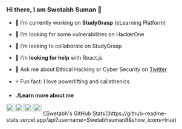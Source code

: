 ### Hi there, I am Swetabh Suman 👋

- 🔭 I’m currently working on **StudyGrasp** (eLearning Platform)
- 🌱 I’m looking for some vulnerabilities on HackerOne 
- 👯 I’m looking to collaborate on StudyGrasp
- 🤔 I’m **looking for help** with React.js
- 💬 Ask me about Ethical Hacking or Cyber Security on [Twitter](https://twitter.com/swetabhsuman8)
- ⚡ Fun fact: I love powerlifting and calisthenics

- **./Learn more about me**
<a href="https://twitter.com/swetabhsuman8">
  <img align="left" alt="swetabh | Twitter" width="21px" src="https://raw.githubusercontent.com/Swetabhsuman8/Swetabhsuman8/master/files/iconfinder_1_Twitter_colored_svg_5296514.png" />
</a>
<a href="https://youtube.com/swetabhsuman">
  <img align="left" alt="swetabh | YouTube" width="21px" src="https://raw.githubusercontent.com/Swetabhsuman8/Swetabhsuman8/master/files/iconfinder_1_Youtube_colored_svg_5296521.png" />
</a>
<a href="https://instagram.com/gitcodeswetabh">
  <img align="left" alt="swetabh | Instagram" width="21px" src="https://raw.githubusercontent.com/Swetabhsuman8/Swetabhsuman8/master/files/iconfinder_1_Instagram_colored_svg_1_5296765.png" />
</a>
<a href="https://www.linkedin.com/in/swetabh-suman-3343a2120/">
  <img align="left" alt="swetabh | LinkedIn" width="21px" src="https://raw.githubusercontent.com/Swetabhsuman8/Swetabhsuman8/master/files/iconfinder_1_Linkedin_unofficial_colored_svg_5296501.png" />
</a>
<br>
![Swetabh's GitHub Stats](https://github-readme-stats.vercel.app/api?username=Swetabhsuman8&show_icons=true)
